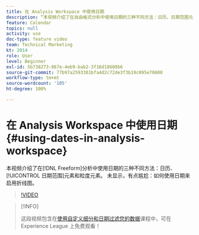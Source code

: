 ```yaml
---
title: 在 Analysis Workspace 中使用日期
description: “本视频介绍了在自由格式分析中使用日期的三种不同方法：日历、日期范围元素和粒度元素。 未显示，有点尴尬：如何使用日期来启用折线图。 “
feature: Calendar
topics: null
activity: use
doc-type: feature video
team: Technical Marketing
kt: 2014
role: User
level: Beginner
exl-id: 5b738273-867e-4eb9-bab2-3f16d18608b6
source-git-commit: 77b97a2593301bfa4d2c72de3f3b19c095e70600
workflow-type: tm+mt
source-wordcount: '105'
ht-degree: 100%

---
```


# 在 Analysis Workspace 中使用日期 {#using-dates-in-analysis-workspace}

本视频介绍了在[!DNL Freeform]分析中使用日期的三种不同方法：日历、[!UICONTROL 日期范围]元素和粒度元素。 未显示，有点尴尬：如何使用日期来启用折线图。

>[!VIDEO](https://video.tv.adobe.com/v/24136/?quality=12)

>[!INFO]
>
> 这段视频包含在[使用自定义细分和日期过滤您的数据](https://experienceleague.adobe.com/?recommended=Analytics-U-1-2021.1.filterdata)课程中，可在 Experience League 上免费观看！